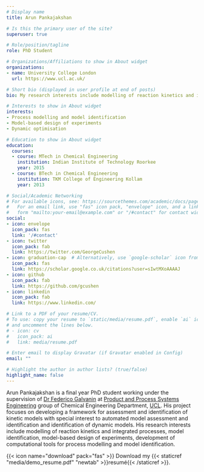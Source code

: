 ```yaml
---
# Display name
title: Arun Pankajakshan

# Is this the primary user of the site?
superuser: true

# Role/position/tagline
role: PhD Student

# Organizations/Affiliations to show in About widget
organizations:
- name: University College London
  url: https://www.ucl.ac.uk/

# Short bio (displayed in user profile at end of posts)
bio: My research interests include modelling of reaction kinetics and integrated processes, model identification, model-based design of experiments, development of computational tools for process modelling and identification.

# Interests to show in About widget
interests:
- Process modelling and model identification
- Model-based design of experiments
- Dynamic optimisation

# Education to show in About widget
education:
  courses:
  - course: MTech in Chemical Engineering
    institution: Indian Institute of Technology Roorkee
    year: 2015
  - course: BTech in Chemical Engineering
    institution: TKM College of Engineering Kollam
    year: 2013

# Social/Academic Networking
# For available icons, see: https://sourcethemes.com/academic/docs/page-builder/#icons
#   For an email link, use "fas" icon pack, "envelope" icon, and a link in the
#   form "mailto:your-email@example.com" or "/#contact" for contact widget.
social:
- icon: envelope
  icon_pack: fas
  link: '/#contact'
- icon: twitter
  icon_pack: fab
  link: https://twitter.com/GeorgeCushen
- icon: graduation-cap  # Alternatively, use `google-scholar` icon from `ai` icon pack
  icon_pack: fas
  link: https://scholar.google.co.uk/citations?user=sIwtMXoAAAAJ
- icon: github
  icon_pack: fab
  link: https://github.com/gcushen
- icon: linkedin
  icon_pack: fab
  link: https://www.linkedin.com/

# Link to a PDF of your resume/CV.
# To use: copy your resume to `static/media/resume.pdf`, enable `ai` icons in `params.toml`, 
# and uncomment the lines below.
# - icon: cv
#   icon_pack: ai
#   link: media/resume.pdf

# Enter email to display Gravatar (if Gravatar enabled in Config)
email: ""

# Highlight the author in author lists? (true/false)
highlight_name: false
---
```


Arun Pankajakshan is a final year PhD student working under the supervision of [Dr Federico Galvanin](https://www.ucl.ac.uk/chemical-engineering/people/dr-federico-galvanin/) at [Product and Process Systems Engineering](https://www.ucl.ac.uk/chemical-engineering/research/research-groups/product-and-process-systems-engineering/) group of Chemical Engineering Department, [UCL](https://www.ucl.ac.uk/). His project focuses on developing a framework for assessment and identification of kinetic models with special interest to automated model assessment and identification and identification of dynamic models. His research interests include modelling of reaction kinetics and integrated processes, model identification, model-based design of experiments, development of computational tools for process modelling and model identification.

{{< icon name="download" pack="fas" >}} Download my {{< staticref "media/demo_resume.pdf" "newtab" >}}resumé{{< /staticref >}}.
